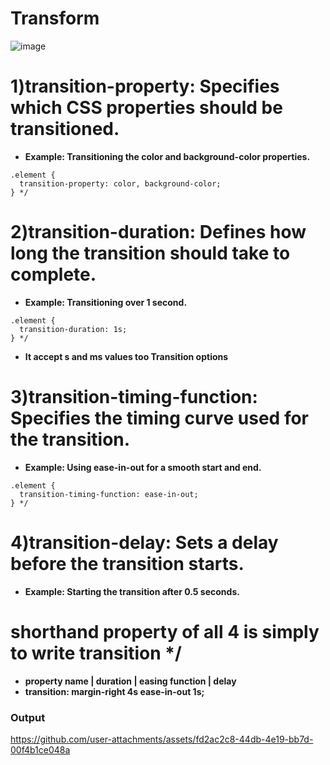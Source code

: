 # Transform
![image](https://github.com/user-attachments/assets/32cfd6c3-4fc1-46a6-9456-1e07f0a8578a)

# 1)transition-property: Specifies which CSS properties should be transitioned.
- **Example: Transitioning the color and background-color properties.**
```
.element {
  transition-property: color, background-color;
} */
```
# 2)transition-duration: Defines how long the transition should take to complete.
- **Example: Transitioning over 1 second.**
```
.element {
  transition-duration: 1s;
} */
```
- **It accept s and ms values too Transition options**

# 3)transition-timing-function: Specifies the timing curve used for the transition.
- **Example: Using ease-in-out for a smooth start and end.**
```
.element {
  transition-timing-function: ease-in-out;
} */
```
# 4)transition-delay: Sets a delay before the transition starts.
- **Example: Starting the transition after 0.5 seconds.**

# shorthand property of all 4 is simply to write transition */
- **property name | duration | easing function | delay**
- **transition: margin-right 4s ease-in-out 1s;**
### Output
https://github.com/user-attachments/assets/fd2ac2c8-44db-4e19-bb7d-00f4b1ce048a


